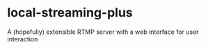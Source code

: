 # local-streaming-plus
A (hopefully) extensible RTMP server with a web interface for user interaction
